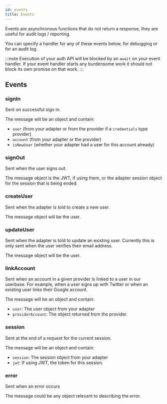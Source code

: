 ```yaml
---
id: events
title: Events
---
```


Events are asynchronous functions that do not return a response, they are useful for audit logs / reporting.

You can specify a handler for any of these events below, for debugging or for an audit log.

:::note
Execution of your auth API will be blocked by an `await` on your event handler. If your event handler starts any burdensome work it should not block its own promise on that work.
:::

## Events

### signIn

Sent on successful sign in.

The message will be an object and contain:

- `user` (from your adapter or from the provider if a `credentials` type provider)
- `account` (from your adapter or the provider)
- `isNewUser` (whether your adapter had a user for this account already)

### signOut

Sent when the user signs out.

The message object is the JWT, if using them, or the adapter session object for the session that is being ended.

### createUser

Sent when the adapter is told to create a new user.

The message object will be the user.

### updateUser

Sent when the adapter is told to update an existing user. Currently this is only sent when the user verifies their email address.

The message object will be the user.

### linkAccount

Sent when an account in a given provider is linked to a user in our userbase. For example, when a user signs up with Twitter or when an existing user links their Google account.

The message will be an object and contain:

- `user`: The user object from your adapter
- `providerAccount`: The object returned from the provider.

### session

Sent at the end of a request for the current session.

The message will be an object and contain:

- `session`: The session object from your adapter
- `jwt`: If using JWT, the token for this session.

### error

Sent when an error occurs

The message could be any object relevant to describing the error.
